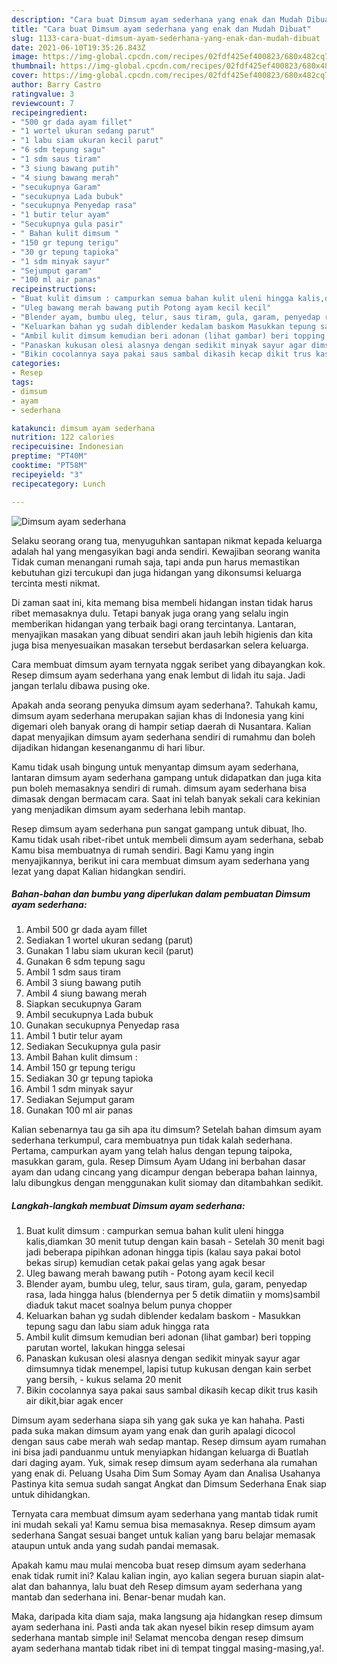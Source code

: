 ```yaml
---
description: "Cara buat Dimsum ayam sederhana yang enak dan Mudah Dibuat"
title: "Cara buat Dimsum ayam sederhana yang enak dan Mudah Dibuat"
slug: 1133-cara-buat-dimsum-ayam-sederhana-yang-enak-dan-mudah-dibuat
date: 2021-06-10T19:35:26.843Z
image: https://img-global.cpcdn.com/recipes/02fdf425ef400823/680x482cq70/dimsum-ayam-sederhana-foto-resep-utama.jpg
thumbnail: https://img-global.cpcdn.com/recipes/02fdf425ef400823/680x482cq70/dimsum-ayam-sederhana-foto-resep-utama.jpg
cover: https://img-global.cpcdn.com/recipes/02fdf425ef400823/680x482cq70/dimsum-ayam-sederhana-foto-resep-utama.jpg
author: Barry Castro
ratingvalue: 3
reviewcount: 7
recipeingredient:
- "500 gr dada ayam fillet"
- "1 wortel ukuran sedang parut"
- "1 labu siam ukuran kecil parut"
- "6 sdm tepung sagu"
- "1 sdm saus tiram"
- "3 siung bawang putih"
- "4 siung bawang merah"
- "secukupnya Garam"
- "secukupnya Lada bubuk"
- "secukupnya Penyedap rasa"
- "1 butir telur ayam"
- "Secukupnya gula pasir"
- " Bahan kulit dimsum "
- "150 gr tepung terigu"
- "30 gr tepung tapioka"
- "1 sdm minyak sayur"
- "Sejumput garam"
- "100 ml air panas"
recipeinstructions:
- "Buat kulit dimsum : campurkan semua bahan kulit uleni hingga kalis,diamkan 30 menit tutup dengan kain basah Setelah 30 menit bagi jadi beberapa pipihkan adonan hingga tipis (kalau saya pakai botol bekas sirup) kemudian cetak pakai gelas yang agak besar"
- "Uleg bawang merah bawang putih Potong ayam kecil kecil"
- "Blender ayam, bumbu uleg, telur, saus tiram, gula, garam, penyedap rasa, lada hingga halus (blendernya per 5 detik dimatiin y moms)sambil diaduk takut macet soalnya belum punya chopper"
- "Keluarkan bahan yg sudah diblender kedalam baskom Masukkan tepung sagu dan labu siam aduk hingga rata"
- "Ambil kulit dimsum kemudian beri adonan (lihat gambar) beri topping parutan wortel, lakukan hingga selesai"
- "Panaskan kukusan olesi alasnya dengan sedikit minyak sayur agar dimsumnya tidak menempel, lapisi tutup kukusan dengan kain serbet yang bersih, kukus selama 20 menit"
- "Bikin cocolannya saya pakai saus sambal dikasih kecap dikit trus kasih air dikit,biar agak encer"
categories:
- Resep
tags:
- dimsum
- ayam
- sederhana

katakunci: dimsum ayam sederhana 
nutrition: 122 calories
recipecuisine: Indonesian
preptime: "PT40M"
cooktime: "PT58M"
recipeyield: "3"
recipecategory: Lunch

---
```



![Dimsum ayam sederhana](https://img-global.cpcdn.com/recipes/02fdf425ef400823/680x482cq70/dimsum-ayam-sederhana-foto-resep-utama.jpg)

Selaku seorang orang tua, menyuguhkan santapan nikmat kepada keluarga adalah hal yang mengasyikan bagi anda sendiri. Kewajiban seorang  wanita Tidak cuman menangani rumah saja, tapi anda pun harus memastikan kebutuhan gizi tercukupi dan juga hidangan yang dikonsumsi keluarga tercinta mesti nikmat.

Di zaman  saat ini, kita memang bisa membeli hidangan instan tidak harus ribet memasaknya dulu. Tetapi banyak juga orang yang selalu ingin memberikan hidangan yang terbaik bagi orang tercintanya. Lantaran, menyajikan masakan yang dibuat sendiri akan jauh lebih higienis dan kita juga bisa menyesuaikan masakan tersebut berdasarkan selera keluarga. 

Cara membuat dimsum ayam ternyata nggak seribet yang dibayangkan kok. Resep dimsum ayam sederhana yang enak lembut di lidah itu saja. Jadi jangan terlalu dibawa pusing oke.

Apakah anda seorang penyuka dimsum ayam sederhana?. Tahukah kamu, dimsum ayam sederhana merupakan sajian khas di Indonesia yang kini digemari oleh banyak orang di hampir setiap daerah di Nusantara. Kalian dapat menyajikan dimsum ayam sederhana sendiri di rumahmu dan boleh dijadikan hidangan kesenanganmu di hari libur.

Kamu tidak usah bingung untuk menyantap dimsum ayam sederhana, lantaran dimsum ayam sederhana gampang untuk didapatkan dan juga kita pun boleh memasaknya sendiri di rumah. dimsum ayam sederhana bisa dimasak dengan bermacam cara. Saat ini telah banyak sekali cara kekinian yang menjadikan dimsum ayam sederhana lebih mantap.

Resep dimsum ayam sederhana pun sangat gampang untuk dibuat, lho. Kamu tidak usah ribet-ribet untuk membeli dimsum ayam sederhana, sebab Kamu bisa membuatnya di rumah sendiri. Bagi Kamu yang ingin menyajikannya, berikut ini cara membuat dimsum ayam sederhana yang lezat yang dapat Kalian hidangkan sendiri.

<!--inarticleads1-->

##### Bahan-bahan dan bumbu yang diperlukan dalam pembuatan Dimsum ayam sederhana:

1. Ambil 500 gr dada ayam fillet
1. Sediakan 1 wortel ukuran sedang (parut)
1. Gunakan 1 labu siam ukuran kecil (parut)
1. Gunakan 6 sdm tepung sagu
1. Ambil 1 sdm saus tiram
1. Ambil 3 siung bawang putih
1. Ambil 4 siung bawang merah
1. Siapkan secukupnya Garam
1. Ambil secukupnya Lada bubuk
1. Gunakan secukupnya Penyedap rasa
1. Ambil 1 butir telur ayam
1. Sediakan Secukupnya gula pasir
1. Ambil  Bahan kulit dimsum :
1. Ambil 150 gr tepung terigu
1. Sediakan 30 gr tepung tapioka
1. Ambil 1 sdm minyak sayur
1. Sediakan Sejumput garam
1. Gunakan 100 ml air panas


Kalian sebenarnya tau ga sih apa itu dimsum? Setelah bahan dimsum ayam sederhana terkumpul, cara membuatnya pun tidak kalah sederhana. Pertama, campurkan ayam yang telah halus dengan tepung taipoka, masukkan garam, gula. Resep Dimsum Ayam Udang ini berbahan dasar ayam dan udang cincang yang dicampur dengan beberapa bahan lainnya, lalu dibungkus dengan menggunakan kulit siomay dan ditambahkan sedikit. 

<!--inarticleads2-->

##### Langkah-langkah membuat Dimsum ayam sederhana:

1. Buat kulit dimsum : campurkan semua bahan kulit uleni hingga kalis,diamkan 30 menit tutup dengan kain basah - Setelah 30 menit bagi jadi beberapa pipihkan adonan hingga tipis (kalau saya pakai botol bekas sirup) kemudian cetak pakai gelas yang agak besar
1. Uleg bawang merah bawang putih - Potong ayam kecil kecil
1. Blender ayam, bumbu uleg, telur, saus tiram, gula, garam, penyedap rasa, lada hingga halus (blendernya per 5 detik dimatiin y moms)sambil diaduk takut macet soalnya belum punya chopper
1. Keluarkan bahan yg sudah diblender kedalam baskom - Masukkan tepung sagu dan labu siam aduk hingga rata
1. Ambil kulit dimsum kemudian beri adonan (lihat gambar) beri topping parutan wortel, lakukan hingga selesai
1. Panaskan kukusan olesi alasnya dengan sedikit minyak sayur agar dimsumnya tidak menempel, lapisi tutup kukusan dengan kain serbet yang bersih, - kukus selama 20 menit
1. Bikin cocolannya saya pakai saus sambal dikasih kecap dikit trus kasih air dikit,biar agak encer


Dimsum ayam sederhana siapa sih yang gak suka ye kan hahaha. Pasti pada suka makan dimsum ayam yang enak dan gurih apalagi dicocol dengan saus cabe merah wah sedap mantap. Resep dimsum ayam rumahan ini bisa jadi panduanmu untuk menyiapkan hidangan keluarga di Buatlah dari daging ayam. Yuk, simak resep dimsum ayam sederhana ala rumahan yang enak di. Peluang Usaha Dim Sum Somay Ayam dan Analisa Usahanya Pastinya kita semua sudah sangat Angkat dan Dimsum Sederhana Enak siap untuk dihidangkan. 

Ternyata cara membuat dimsum ayam sederhana yang mantab tidak rumit ini mudah sekali ya! Kamu semua bisa memasaknya. Resep dimsum ayam sederhana Sangat sesuai banget untuk kalian yang baru belajar memasak ataupun untuk anda yang sudah pandai memasak.

Apakah kamu mau mulai mencoba buat resep dimsum ayam sederhana enak tidak rumit ini? Kalau kalian ingin, ayo kalian segera buruan siapin alat-alat dan bahannya, lalu buat deh Resep dimsum ayam sederhana yang mantab dan sederhana ini. Benar-benar mudah kan. 

Maka, daripada kita diam saja, maka langsung aja hidangkan resep dimsum ayam sederhana ini. Pasti anda tak akan nyesel bikin resep dimsum ayam sederhana mantab simple ini! Selamat mencoba dengan resep dimsum ayam sederhana mantab tidak ribet ini di tempat tinggal masing-masing,ya!.

